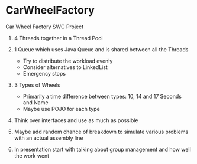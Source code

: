 # CarWheelFactory
Car Wheel Factory SWC Project

1. 4 Threads together in a Thread Pool

2. 1 Queue which uses Java Queue and is shared between all the Threads
   - Try to distribute the workload evenly
   - Consider alternatives to LinkedList
   - Emergency stops
   
3. 3 Types of Wheels
   - Primarily a time difference between types: 10, 14 and 17 Seconds and Name
   - Maybe use POJO for each type
  
4. Think over interfaces and use as much as possible

5. Maybe add random chance of breakdown to simulate various problems with an actual assembly line

6. In presentation start with talking about group management and how well the work went